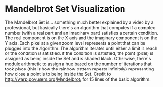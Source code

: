 # Mandelbrot Set Visualization
The Mandelbrot Set is... something much better explained by a video by a professional, but basically there's an algorithm that computes if a complex number (with a real part and an imaginary part) satisfies a certain condition. The real component is on the X axis and the imaginary component is on the Y axis. Each pixel at a given zoom level represents a point that can be plugged into the algorithm. The algorithm iterates until either a limit is reach or the condition is satisfied. If the condition is satisfied, the point (pixel) is assigned as being inside the Set and is shaded black. Otherwise, there's modulo arithmetic to assign a hue based on the number of iterations that took place (this is how the rainbow pattern repeats infinitely) representing how close a point is to being inside the Set. Credit to http://warp.povusers.org/Mandelbrot/ for 15 lines of the basic algorithm.
